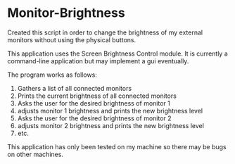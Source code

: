 # Monitor-Brightness
Created this script in order to change the brightness of my external monitors without using the physical buttons.

This application uses the Screen Brightness Control module. It is currently a command-line application but may implement a gui eventually.

The program works as follows:
1) Gathers a list of all connected monitors
2) Prints the current brightness of all connected monitors
3) Asks the user for the desired brightness of monitor 1
4) adjusts monitor 1 brightness and prints the new brightness level
5) Asks the user for the desired brightness of monitor 2
6) adjusts monitor 2 brightness and prints the new brightness level
7) etc.

This application has only been tested on my machine so there may be bugs on other machines. 
